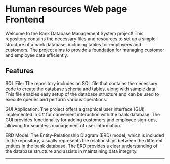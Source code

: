 <h1>Human resources Web page Frontend</h1>

<p>
Welcome to the Bank Database Management System project! This repository contains the necessary files and resources to set up a simple structure of a bank database, including tables for employees and customers. The project aims to provide a foundation for managing customer and employee data efficiently.
</p>
<h2>Features</h2>
SQL File: The repository includes an SQL file that contains the necessary code to create the database schema and tables, along with sample data. This file enables easy setup of the database structure and can be used to execute queries and perform various operations.

GUI Application: The project offers a graphical user interface (GUI) implemented in C# for convenient interaction with the bank database. The GUI provides functionality for adding customers and employee sign-ups, allowing for seamless management of user information.

ERD Model: The Entity-Relationship Diagram (ERD) model, which is included in the repository, visually represents the relationships between the different entities in the bank database. The ERD provides a clear understanding of the database structure and assists in maintaining data integrity.
<hr>
